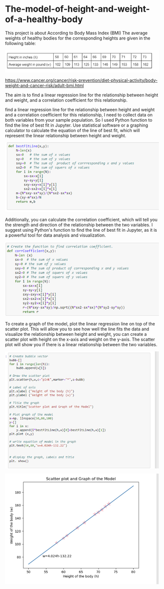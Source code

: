# The-model-of-height-and-weight-of-a-healthy-body

This project is about According to Body Mass Index (BMI) The average weights of healthy bodies for the corresponding heights are given in the following table:

![The average weights of a healthy body for the corresponding heights are given in the following table.](resources/Averageweights.png)

https://www.cancer.org/cancer/risk-prevention/diet-physical-activity/body-weight-and-cancer-risk/adult-bmi.html

The aim is to find a linear regression line for the relationship between height and weight, and a correlation coefficient for this relationship.

find a linear regression line for the relationship between height and weight and a correlation coefficient for this relationship, I  need to collect data on both variables from your sample population. So I used Python function to find the line of best fit in Jupyter. Use statistical software or a graphing calculator to calculate the equation of the line of best fit, which will represent the linear relationship between height and weight.

![best fit line.](resources/1.png)

 Additionally, you can calculate the correlation coefficient, which will tell you the strength and direction of the relationship between the two variables. I suggest using Python's function to find the line of best fit in Jupyter, as it is a powerful tool for data analysis and visualization.

![corrCoefficient.](resources/2.png)


To create a graph of the model, plot the linear regression line on top of the scatter plot. This will allow you to see how well the line fits the data and visualize the relationship between height and weight, you can create a scatter plot with height on the x-axis and weight on the y-axis. The scatter plot will show you if there is a linear relationship between the two variables.

![Scatter.](resources/3.png)

![Scatter plot and Graph of the Model.](resources/4.png)
